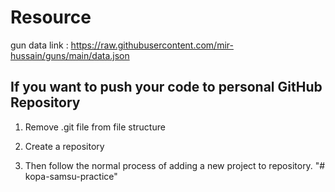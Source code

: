 # Resource

gun data link : https://raw.githubusercontent.com/mir-hussain/guns/main/data.json

## If you want to push your code to personal GitHub Repository 

1. Remove .git file from file structure

2. Create a repository

3. Then follow the normal process of adding a new project to repository. 
"# kopa-samsu-practice" 
